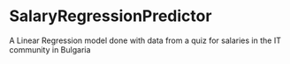 # SalaryRegressionPredictor
A Linear Regression model done with data from a quiz for salaries in the IT community in Bulgaria
